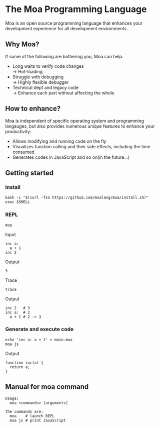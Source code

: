 # The Moa Programming Language
Moa is an open source programming language that enhances your development experience for all development environments.



## Why Moa?
If some of the following are bothering you, Moa can help.

- Long waits to verify code changes  
  → Hot-loading
- Struggle with debugging  
  → Highly flexible debugger
- Technical dept and legacy code  
  → Enhance each part without affecting the whole



## How to enhance?
Moa is independent of specific operating system and programming langauges, but also provides numerous unique features to enhance your productivity:
- Allows modifying and running code on the fly
- Visualizes function calling and their side effects, including the time consumed
- Generates codes in JavaScript and so on(in the future...)



## Getting started


### Install
```
bash -c "$(curl -fsS https://github.com/moalang/moa/install.sh)"
exec $SHELL
```


### REPL
```
moa
```

Input
```
inc a:
  a + 1
inc 2
```

Output
```
3
```

Trace
```
trace
```

Output
```
inc 2   # 3
inc a:  # 2
  a + 1 # 2 -> 3
```


### Generate and execute code
```
echo 'inc a: a + 1' > main.moa
moa js
```

Output
```
function inc(a) {
  return a;
}
```



## Manual for moa command
```
Usage:
  moa <commands> [arguments]

The commands are:
  moa    # launch REPL
  moa js # print JavaScript
```
